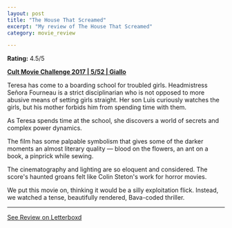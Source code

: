 ```yaml
---
layout: post
title: "The House That Screamed"
excerpt: "My review of The House That Screamed"
category: movie_review

---
```


**Rating:** 4.5/5

<b><a href="https://boxd.it/q7TYk/detail">Cult Movie Challenge 2017 | 5/52 | Giallo</a></b>

Teresa has come to a boarding school for troubled girls. Headmistress Señora Fourneau is a strict disciplinarian who is not opposed to more abusive means of setting girls straight. Her son Luis curiously watches the girls, but his mother forbids him from spending time with them.

As Teresa spends time at the school, she discovers a world of secrets and complex power dynamics.

The film has some palpable symbolism that gives some of the darker moments an almost literary quality — blood on the flowers, an ant on a book, a pinprick while sewing.

The cinematography and lighting are so eloquent and considered. The score's haunted groans felt like Colin Steton's work for horror movies.

We put this movie on, thinking it would be a silly exploitation flick. Instead, we watched a tense, beautifully rendered, Bava-coded thriller. 

<hr>

[See Review on Letterboxd](https://boxd.it/93QSdV)
